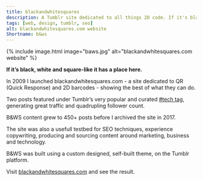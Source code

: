 ```yaml
---
title: blackandwhitesquares
description: A Tumblr site dedicated to all things 2D code. If it's black, white and grid-like it has a place here.
tags: [web, design, tumblr, seo]
alt: blackandwhitesquares.com website
Shortname: b&ws
---
```

{% include image.html image="baws.jpg" alt="blackandwhitesquares.com website" %}

**If it’s black, white and square-like it has a place here.**

In 2009 I launched blackandwhitesquares.com - a site dedicated to QR (Quick Response) and 2D barcodes - showing the best of what they can do. 

Two posts featured under Tumblr’s very popular and curated [#tech tag](https://www.tumblr.com/tagged/tech), generating great traffic and quadrupling follower count. 

B&WS content grew to 450+ posts before I archived the site in 2017.

The site was also a usefull testbed for SEO techniques, experience copywriting, producing and sourcing content around marketing, business and technology.

B&WS was built using a custom designed, self-built theme, on the Tumblr platform. 

Visit [blackandwhitesquares.com](https://blackandwhitesquares.com/) and see the result.
